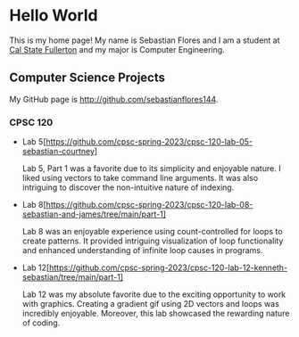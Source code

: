 # Hello World

This is my home page! My name is Sebastian Flores and I am a student at [Cal State Fullerton](http://www.fullerton.edu/) and my major is Computer Engineering.

## Computer Science Projects

My GitHub page is http://github.com/sebastianflores144.

### CPSC 120

* Lab 5[https://github.com/cpsc-spring-2023/cpsc-120-lab-05-sebastian-courtney]

    Lab 5, Part 1 was a favorite due to its simplicity and enjoyable nature. I liked using vectors to take command line arguments. It was also intriguing to discover the non-intuitive nature of indexing.

* Lab 8[https://github.com/cpsc-spring-2023/cpsc-120-lab-08-sebastian-and-james/tree/main/part-1]

    Lab 8 was an enjoyable experience using count-controlled for loops to create patterns. It provided intriguing visualization of loop functionality and enhanced understanding of infinite loop causes in programs.

* Lab 12[https://github.com/cpsc-spring-2023/cpsc-120-lab-12-kenneth-sebastian/tree/main/part-1]

    Lab 12 was my absolute favorite due to the exciting opportunity to work with graphics. Creating a gradient gif using 2D vectors and loops was incredibly enjoyable. Moreover, this lab showcased the rewarding nature of coding.
